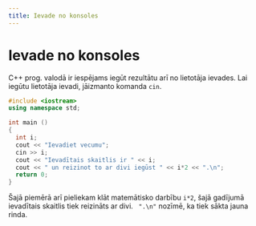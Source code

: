 ```yaml
---
title: Ievade no konsoles
---
```

# Ievade no konsoles

C++ prog. valodā ir iespējams iegūt rezultātu arī no lietotāja ievades. Lai iegūtu lietotāja ievadi, jāizmanto komanda `cin`.

~~~c++
#include <iostream>
using namespace std;

int main ()
{
  int i;
  cout << "Ievadiet vecumu";
  cin >> i;
  cout << "Ievadītais skaitlis ir " << i;
  cout << " un reizinot to ar divi iegūst " << i*2 << ".\n";
  return 0;
}
~~~

Šajā piemērā arī pieliekam klāt matemātisko darbību `i*2`, šajā gadījumā ievadītais skaitlis tiek reizināts ar divi. ` ".\n"` nozīmē, ka tiek sākta jauna rinda.
